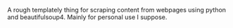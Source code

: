 A rough templately thing for scraping content from webpages using python and beautifulsoup4. Mainly for personal use I suppose.